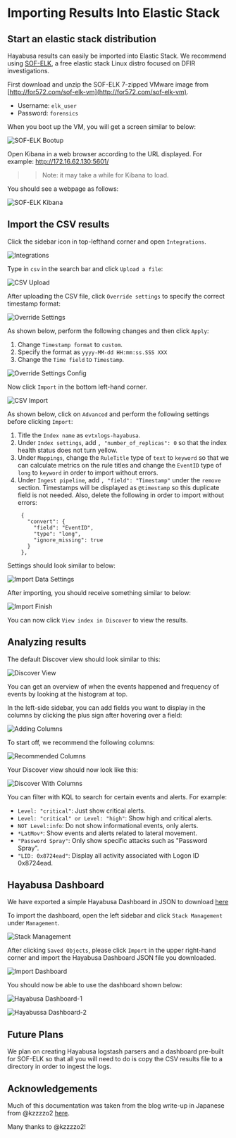 # Importing Results Into Elastic Stack

## Start an elastic stack distribution

Hayabusa results can easily be imported into Elastic Stack. We recommend using [SOF-ELK](https://github.com/philhagen/sof-elk/blob/main/VM_README.md), a free elastic stack Linux distro focused on DFIR investigations.

First download and unzip the SOF-ELK 7-zipped VMware image from [http://for572.com/sof-elk-vm](http://for572.com/sof-elk-vm).

* Username: `elk_user`
* Password: `forensics`

When you boot up the VM, you will get a screen similar to below:

![SOF-ELK Bootup](01-SOF-ELK-Bootup.png)

Open Kibana in a web browser according to the URL displayed. For example: http://172.16.62.130:5601/

>> Note: it may take a while for Kibana to load.

You should see a webpage as follows:

![SOF-ELK Kibana](02-Kibana.png)

## Import the CSV results

Click the sidebar icon in top-lefthand corner and open `Integrations`.

![Integrations](03-Integrations.png)

Type in `csv` in the search bar and click `Upload a file`:

![CSV Upload](04-IntegrationsImportCSV.png)

After uploading the CSV file, click `Override settings` to specify the correct timestamp format:

![Override Settings](05-OverrideSettings.png)

As shown below, perform the following changes and then click `Apply`:

1. Change `Timestamp format` to `custom`.
2. Specify the format as `yyyy-MM-dd HH:mm:ss.SSS XXX`
3. Change the `Time field` to `Timestamp`.
   
![Override Settings Config](06-OverrideSettingsConfig.png)

Now click `Import` in the bottom left-hand corner.

![CSV Import](07-CSV-Import.png)

As shown below, click on `Advanced` and perform the following settings before clicking `Import`:

1. Title the `Index name` as `evtxlogs-hayabusa`.
2. Under `Index settings`, add `, "number_of_replicas": 0` so that the index health status does not turn yellow.
3. Under `Mappings`, change the `RuleTitle` type of `text` to `keyword` so that we can calculate metrics on the rule titles and change the `EventID` type of `long` to `keyword` in order to import without errors.
4. Under `Ingest pipeline`, add `, "field": "Timestamp"` under the `remove` section. Timestamps will be displayed as `@timestamp` so this duplicate field is not needed. Also, delete the following in order to import without errors:
   ```
    {
      "convert": {
        "field": "EventID",
        "type": "long",
        "ignore_missing": true
      }
    },
    ```

Settings should look similar to below:

![Import Data Settings](08-ImportDataSettings.png)

After importing, you should receive something similar to below:

![Import Finish](09-ImportFinish.png)

You can now click `View index in Discover` to view the results.

## Analyzing results

The default Discover view should look similar to this:

![Discover View](10-Discover.png)

You can get an overview of when the events happened and frequency of events by looking at the histogram at top. 

In the left-side sidebar, you can add fields you want to display in the columns by clicking the plus sign after hovering over a field:

![Adding Columns](12-AddingColumns.png)

To start off, we recommend the following columns:

![Recommended Columns](13-RecommendedColumns.png)

Your Discover view should now look like this:

![Discover With Columns](14-DicoverWithColumns.png)

You can filter with KQL to search for certain events and alerts. For example:
  * `Level: "critical"`: Just show critical alerts.
  * `Level: "critical" or Level: "high"`: Show high and critical alerts.
  * `NOT Level:info`: Do not show informational events, only alerts.
  * `*LatMov*`: Show events and alerts related to lateral movement.
  * `"Password Spray"`: Only show specific attacks such as "Password Spray".
  * `"LID: 0x8724ead"`: Display all activity associated with Logon ID 0x8724ead.

## Hayabusa Dashboard

We have exported a simple Hayabusa Dashboard in JSON to download [here](https://github.com/Yamato-Security/hayabusa/blob/main/doc/ElasticStackImport/HayabusaDashboard.ndjson)

To import the dashboard, open the left sidebar and click `Stack Management` under `Management`.

![Stack Management](15-HayabusaDashboard-StackManagement.png)

After clicking `Saved Objects`, please click `Import` in the upper right-hand corner and import the Hayabusa Dashboard JSON file you downloaded.

![Import Dashboard](16-HayabusaDashboard-Import.png)

You should now be able to use the dashboard shown below:

![Hayabusa Dashboard-1](17-HayabusaDashboard-1.png)

![Hayabussa Dashboard-2](18-HayabusaDashboard-2.png)

## Future Plans

We plan on creating Hayabusa logstash parsers and a dashboard pre-built for SOF-ELK so that all you will need to do is copy the CSV results file to a directory in order to ingest the logs.

## Acknowledgements

Much of this documentation was taken from the blog write-up in Japanese from @kzzzzo2 [here](https://qiita.com/kzzzzo2/items/ead8ccc77b7609143749).

Many thanks to @kzzzzo2!